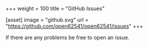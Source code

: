 +++
weight = 100
title = "GitHub Issues"

[asset]
  image = "github.svg"
  url = "https://github.com/open62541/open62541/issues"
+++

If there are any problems be free to open an issue.
